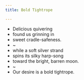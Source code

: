 ```yaml
---
title: Bold Tightrope

---
```


- Delicious quivering
- found us grinning in  
- sweet cradle-safeness.  
- ~
- while a soft silver strand
- spins its silky harp-song
- toward the bright, barren moon.
- ~
- Our desire is a bold tightrope.
